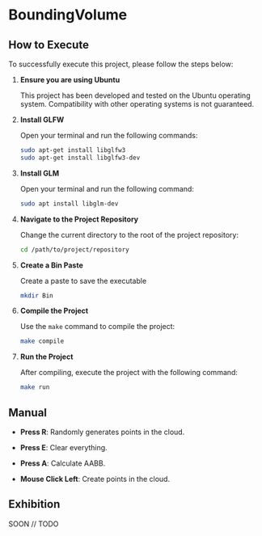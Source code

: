 # BoundingVolume


## How to Execute

To successfully execute this project, please follow the steps below:

1. **Ensure you are using Ubuntu**

   This project has been developed and tested on the Ubuntu operating system. Compatibility with other operating systems is not guaranteed.

2. **Install GLFW**

   Open your terminal and run the following commands:

   ```bash
   sudo apt-get install libglfw3
   sudo apt-get install libglfw3-dev
   ```

3. **Install GLM**

   Open your terminal and run the following command:

   ```bash
   sudo apt install libglm-dev
   ```

4. **Navigate to the Project Repository**

   Change the current directory to the root of the project repository:

   ```bash
   cd /path/to/project/repository
   ```

5. **Create a Bin Paste**

   Create a paste to save the executable

   ```bash
   mkdir Bin
   ```

6. **Compile the Project**

   Use the `make` command to compile the project:

   ```bash
   make compile
   ```

7. **Run the Project**

   After compiling, execute the project with the following command:

   ```bash
   make run
   ```

## Manual

- **Press R**: Randomly generates points in the cloud.
- **Press E**: Clear everything.
- **Press A**: Calculate AABB.

- **Mouse Click Left**: Create points in the cloud.

## Exhibition

SOON // TODO